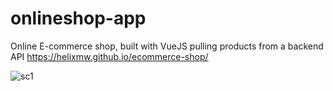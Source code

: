 # onlineshop-app
 Online E-commerce shop, built with VueJS pulling products from a backend API
 https://helixmw.github.io/ecommerce-shop/
 
![sc1](https://user-images.githubusercontent.com/80950420/198885791-830289f3-0d67-4a98-a4fb-2b6f84124278.png)
 
